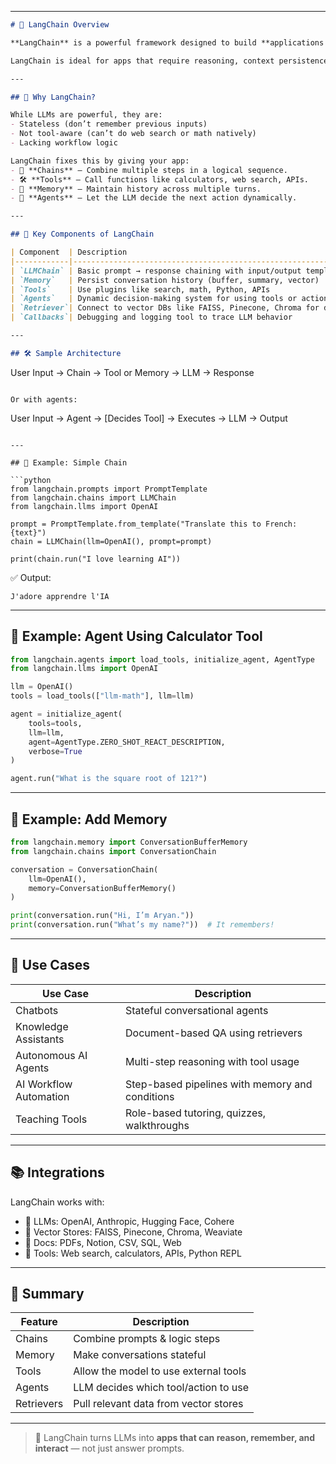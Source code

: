 
---

```markdown
# 🔗 LangChain Overview

**LangChain** is a powerful framework designed to build **applications using large language models (LLMs)**. It helps developers go beyond a single prompt by enabling **chaining**, **tool usage**, **memory**, and **autonomous agents**.

LangChain is ideal for apps that require reasoning, context persistence, or access to external data/tools.

---

## 🧠 Why LangChain?

While LLMs are powerful, they are:
- Stateless (don’t remember previous inputs)
- Not tool-aware (can’t do web search or math natively)
- Lacking workflow logic

LangChain fixes this by giving your app:
- 🧱 **Chains** – Combine multiple steps in a logical sequence.
- 🛠️ **Tools** – Call functions like calculators, web search, APIs.
- 🧠 **Memory** – Maintain history across multiple turns.
- 🤖 **Agents** – Let the LLM decide the next action dynamically.

---

## 🧩 Key Components of LangChain

| Component  | Description                                                                 |
|------------|-----------------------------------------------------------------------------|
| `LLMChain` | Basic prompt → response chaining with input/output templates               |
| `Memory`   | Persist conversation history (buffer, summary, vector)                     |
| `Tools`    | Use plugins like search, math, Python, APIs                                 |
| `Agents`   | Dynamic decision-making system for using tools or actions intelligently     |
| `Retriever`| Connect to vector DBs like FAISS, Pinecone, Chroma for document QA          |
| `Callbacks`| Debugging and logging tool to trace LLM behavior                            |

---

## 🛠️ Sample Architecture

```

User Input → Chain → Tool or Memory → LLM → Response

```

Or with agents:
```

User Input → Agent → \[Decides Tool] → Executes → LLM → Output

````

---

## 💬 Example: Simple Chain

```python
from langchain.prompts import PromptTemplate
from langchain.chains import LLMChain
from langchain.llms import OpenAI

prompt = PromptTemplate.from_template("Translate this to French: {text}")
chain = LLMChain(llm=OpenAI(), prompt=prompt)

print(chain.run("I love learning AI"))
````

✅ Output:

```
J'adore apprendre l'IA
```

---

## 🤖 Example: Agent Using Calculator Tool

```python
from langchain.agents import load_tools, initialize_agent, AgentType
from langchain.llms import OpenAI

llm = OpenAI()
tools = load_tools(["llm-math"], llm=llm)

agent = initialize_agent(
    tools=tools,
    llm=llm,
    agent=AgentType.ZERO_SHOT_REACT_DESCRIPTION,
    verbose=True
)

agent.run("What is the square root of 121?")
```

---

## 🔁 Example: Add Memory

```python
from langchain.memory import ConversationBufferMemory
from langchain.chains import ConversationChain

conversation = ConversationChain(
    llm=OpenAI(),
    memory=ConversationBufferMemory()
)

print(conversation.run("Hi, I’m Aryan."))
print(conversation.run("What’s my name?"))  # It remembers!
```

---

## 🚀 Use Cases

| Use Case               | Description                                     |
| ---------------------- | ----------------------------------------------- |
| Chatbots               | Stateful conversational agents                  |
| Knowledge Assistants   | Document-based QA using retrievers              |
| Autonomous AI Agents   | Multi-step reasoning with tool usage            |
| AI Workflow Automation | Step-based pipelines with memory and conditions |
| Teaching Tools         | Role-based tutoring, quizzes, walkthroughs      |

---

## 📚 Integrations

LangChain works with:

* 🧠 LLMs: OpenAI, Anthropic, Hugging Face, Cohere
* 📂 Vector Stores: FAISS, Pinecone, Chroma, Weaviate
* 📄 Docs: PDFs, Notion, CSV, SQL, Web
* 🧰 Tools: Web search, calculators, APIs, Python REPL

---

## 📌 Summary

| Feature    | Description                           |
| ---------- | ------------------------------------- |
| Chains     | Combine prompts & logic steps         |
| Memory     | Make conversations stateful           |
| Tools      | Allow the model to use external tools |
| Agents     | LLM decides which tool/action to use  |
| Retrievers | Pull relevant data from vector stores |

---

> 🧠 LangChain turns LLMs into **apps that can reason, remember, and interact** — not just answer prompts.
